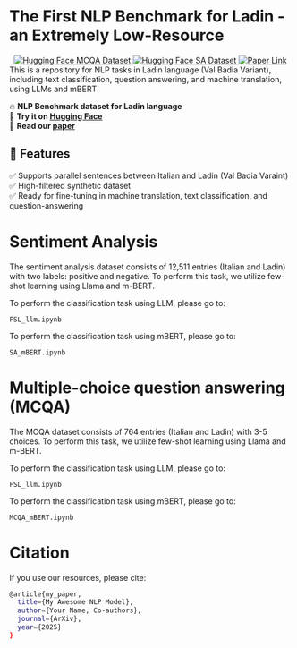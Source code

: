 # The First NLP Benchmark for Ladin - an Extremely Low-Resource
<div align="center">
  <a href="https://huggingface.co/datasets/ulinnuha/mcqa_ladin_italian">
    <img src="https://img.shields.io/badge/HuggingFace-MCQA Dataset-yellow" alt="Hugging Face MCQA Dataset">
  </a>
  <a href="https://huggingface.co/datasets/ulinnuha/sentiment_analysis_ladin_italian">
    <img src="https://img.shields.io/badge/HuggingFace-SA Dataset-green" alt="Hugging Face SA Dataset">
  </a>
  <a href="https://arxiv.org/abs/XXXX.XXXXX">
    <img src="https://img.shields.io/badge/Paper-arXiv-red" alt="Paper Link">
  </a>
</div>
This is a repository for NLP tasks in Ladin language (Val Badia Variant), including text classification, question answering, and machine translation, using LLMs and mBERT


🔥 **NLP Benchmark dataset for Ladin language**  
🔗 **Try it on [Hugging Face](https://huggingface.co/datasets/ulinnuha)**  
📄 **Read our [paper](https://arxiv.org/abs/XXXX.XXXXX)**  

## 📌 Features
✅ Supports parallel sentences between Italian and Ladin (Val Badia Varaint)  
✅ High-filtered synthetic dataset  
✅ Ready for fine-tuning in machine translation, text classification, and question-answering

# Sentiment Analysis
The sentiment analysis dataset consists of 12,511 entries (Italian and Ladin) with two labels: positive and negative. To perform this task, we utilize few-shot learning using Llama and m-BERT.

To perform the classification task using LLM, please go to:
```
FSL_llm.ipynb
```

To perform the classification task using mBERT, please go to:
```
SA_mBERT.ipynb
```
# Multiple-choice question answering (MCQA)
The MCQA dataset consists of 764 entries (Italian and Ladin) with 3-5 choices. To perform this task, we utilize few-shot learning using Llama and m-BERT.

To perform the classification task using LLM, please go to:
```
FSL_llm.ipynb
```

To perform the classification task using mBERT, please go to:
```
MCQA_mBERT.ipynb
```

# Citation
If you use our resources, please cite:
```bash
@article{my_paper,
  title={My Awesome NLP Model},
  author={Your Name, Co-authors},
  journal={ArXiv},
  year={2025}
}


